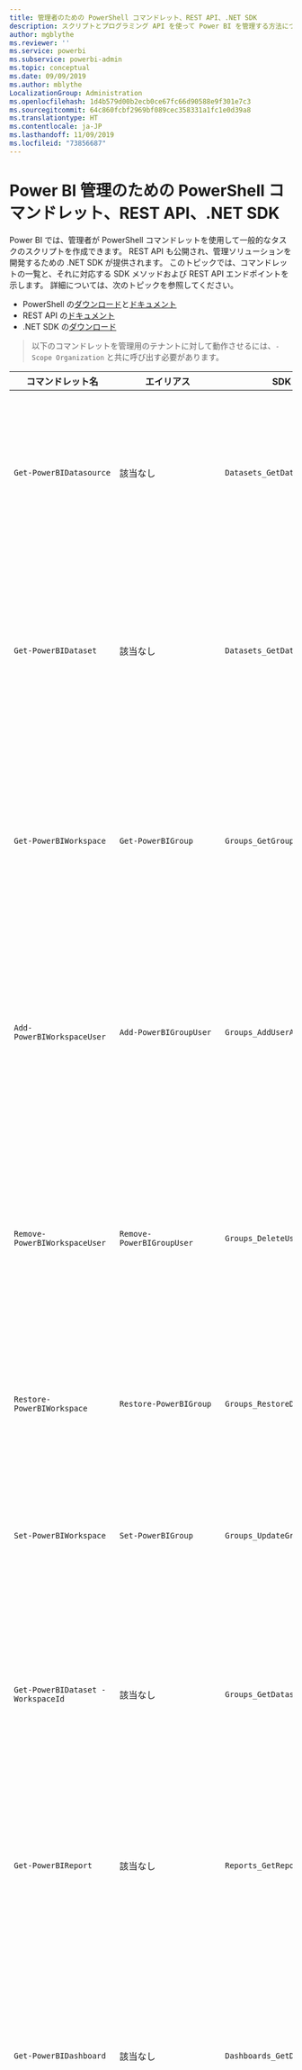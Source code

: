 ```yaml
---
title: 管理者のための PowerShell コマンドレット、REST API、.NET SDK
description: スクリプトとプログラミング API を使って Power BI を管理する方法について説明します。
author: mgblythe
ms.reviewer: ''
ms.service: powerbi
ms.subservice: powerbi-admin
ms.topic: conceptual
ms.date: 09/09/2019
ms.author: mblythe
LocalizationGroup: Administration
ms.openlocfilehash: 1d4b579d00b2ecb0ce67fc66d90588e9f301e7c3
ms.sourcegitcommit: 64c860fcbf2969bf089cec358331a1fc1e0d39a8
ms.translationtype: HT
ms.contentlocale: ja-JP
ms.lasthandoff: 11/09/2019
ms.locfileid: "73856687"
---
```

# <a name="powershell-cmdlets-rest-apis-and-net-sdk-for-power-bi-administration"></a>Power BI 管理のための PowerShell コマンドレット、REST API、.NET SDK
Power BI では、管理者が PowerShell コマンドレットを使用して一般的なタスクのスクリプトを作成できます。 REST API も公開され、管理ソリューションを開発するための .NET SDK が提供されます。 このトピックでは、コマンドレットの一覧と、それに対応する SDK メソッドおよび REST API エンドポイントを示します。 詳細については、次のトピックを参照してください。

- PowerShell の[ダウンロード](https://www.powershellgallery.com/packages/MicrosoftPowerBIMgmt/)と[ドキュメント](https://docs.microsoft.com/powershell/power-bi/overview?view=powerbi-ps)
- REST API の[ドキュメント](https://docs.microsoft.com/rest/api/power-bi/admin)
- .NET SDK の[ダウンロード](https://www.nuget.org/packages/Microsoft.PowerBI.Api/)

> 以下のコマンドレットを管理用のテナントに対して動作させるには、`-Scope Organization` と共に呼び出す必要があります。

| **コマンドレット名** | **エイリアス** | **SDK メソッド** | **REST API エンドポイント** | **説明** |
| --- | --- | --- | --- | --- |
| `Get-PowerBIDatasource` | 該当なし | `Datasets_GetDataSourcesAsAdmin` | /v1.0/myorg/admin/datasets/{datasetkey}/datasources | 指定されたデータセットのデータ ソースを取得します。 |
| `Get-PowerBIDataset` | 該当なし | `Datasets_GetDatasetsAsAdmin` | /v1.0/myorg/admin/datasets | Power BI テナント内の、データセットの完全な一覧を取得します。 |
| `Get-PowerBIWorkspace` | `Get-PowerBIGroup` | `Groups_GetGroupsAsAdmin` | /v1.0/myorg/admin/groups | Power BI テナント内の、ワークスペースの完全な一覧を取得します。 |
| `Add-PowerBIWorkspaceUser` | `Add-PowerBIGroupUser` | `Groups_AddUserAsAdmin` | /v1.0/myorg/admin/groups/{groupId}/users | 指定されたワークスペースのメンバーとしてユーザーを追加します。 |
| `Remove-PowerBIWorkspaceUser` | `Remove-PowerBIGroupUser` | `Groups_DeleteUserAsAdmin` | /v1.0/myorg/admin/groups/{groupId}/users/{user} | 指定されたワークスペースのメンバーシップ一覧からユーザーを削除します。 |
| `Restore-PowerBIWorkspace` |`Restore-PowerBIGroup` | `Groups_RestoreDeletedGroupAsAdmin` | /v1.0/myorg/admin/groups/{groupId}/restore | 削除されたワークスペースを復元します。 |
| `Set-PowerBIWorkspace` |`Set-PowerBIGroup` | `Groups_UpdateGroupAsAdmin` | /v1.0/myorg/admin/groups/{groupId} | 指定されたワークスペースのプロパティを更新します。 |
| `Get-PowerBIDataset -WorkspaceId` | 該当なし | `Groups_GetDatasetsAsAdmin` | /v1.0/myorg/admin/groups/{group\_id}/datasets | 指定されたワークスペース内のデータセットを取得します。 |
| `Get-PowerBIReport` | 該当なし | `Reports_GetReportsAsAdmin` | /v1.0/myorg/admin/reports | Power BI テナント内の、レポートの完全な一覧を取得します。 |
| `Get-PowerBIDashboard` | 該当なし | `Dashboards_GetDashboardsAsAdmin` | /v1.0/myorg/admin/dashboards | Power BI テナント内の、ダッシュボードの完全な一覧を取得します。 |
| `Get-PowerBIDashboard -WorkspaceId` | 該当なし | `Groups_GetDashboardsAsAdmin` | /v1.0/myorg/admin/groups/{group\_id}/dashboards | 指定されたワークスペース内のダッシュボードを取得します。 |
| `Get-PowerBITile` | `Get-PowerBIDashboardTile` | `Dashboards_GetTilesAsAdmin` | /v1.0/myorg/admin/dashboards/{dashboard\_id}/tiles | 指定したダッシュボードのタイルを取得します。 |
| `Get-PowerBIReport` | 該当なし | `Groups_GetReportsAsAdmin` | /v1.0/myorg/admin/groups/{group\_id}/reports | 指定されたワークスペース内のレポートを取得します。 |
| `Get-PowerBIImport` | 該当なし | `Imports_GetImportsAsAdmin` | /v1.0/myorg/admin/imports | Power BI テナント内の、インポートの完全な一覧を取得します。 |
| `Connect-PowerBIServiceAccount` | `Login-PowerBI` &  `Login-PowerBIServiceAccount` | 該当なし | 該当なし | Power BI にログインし、セッションを開始します。 |
| `Disconnect-PowerBIServiceAccount` | `Logout-PowerBI` & `Logout-PowerBIServiceAccount` | 該当なし | 該当なし | Power BI からログアウトし、既存のセッションを終了します。 |
| `Invoke-PowerBIRestMethod`| 該当なし | 該当なし | 該当なし | Power BI に任意の REST API 呼び出しを送信します。 |
| `Get-PowerBIAccessToken`| 該当なし | 該当なし | 該当なし | セッションの Power BI のアクセス トークンを取得します。 |
| `Resolve-PowerBIError`| 該当なし | 該当なし | 該当なし | 失敗したコマンドレットの呼び出しの詳細なエラー情報を取得します。 |
